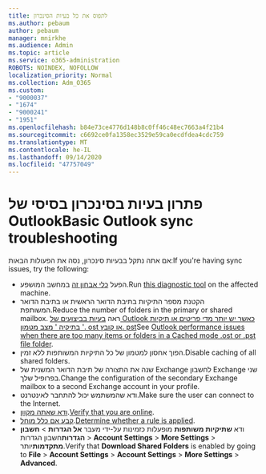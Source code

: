 ```yaml
---
title: לתפוס את כל בעיות הסינכרון
ms.author: pebaum
author: pebaum
manager: mnirkhe
ms.audience: Admin
ms.topic: article
ms.service: o365-administration
ROBOTS: NOINDEX, NOFOLLOW
localization_priority: Normal
ms.collection: Adm_O365
ms.custom:
- "9000037"
- "1674"
- "9000241"
- "1951"
ms.openlocfilehash: b84e73ce4776d148b8c0ff46c48ec7663a4f21b4
ms.sourcegitcommit: c6692ce0fa1358ec3529e59ca0ecdfdea4cdc759
ms.translationtype: MT
ms.contentlocale: he-IL
ms.lasthandoff: 09/14/2020
ms.locfileid: "47757049"
---
```

# <a name="basic-outlook-sync-troubleshooting"></a><span data-ttu-id="5e15f-102">פתרון בעיות בסינכרון בסיסי של Outlook</span><span class="sxs-lookup"><span data-stu-id="5e15f-102">Basic Outlook sync troubleshooting</span></span>

<span data-ttu-id="5e15f-103">אם אתה נתקל בבעיות סינכרון, נסה את הפעולות הבאות:</span><span class="sxs-lookup"><span data-stu-id="5e15f-103">If you're having sync issues, try the following:</span></span>

- <span data-ttu-id="5e15f-104">הפעל [כלי אבחון זה](https://aka.ms/sara-outlooksendreceive) במחשב המושפע.</span><span class="sxs-lookup"><span data-stu-id="5e15f-104">Run [this diagnostic tool](https://aka.ms/sara-outlooksendreceive) on the affected machine.</span></span>
- <span data-ttu-id="5e15f-105">הקטנת מספר התיקיות בתיבת הדואר הראשית או בתיבת הדואר המשותפת.</span><span class="sxs-lookup"><span data-stu-id="5e15f-105">Reduce the number of folders in the primary or shared mailbox.</span></span> <span data-ttu-id="5e15f-106">ראה [בעיות בביצועים של Outlook כאשר יש יותר מדי פריטים או תיקיות בתיקיה ' מצב מטמון '. ost או קובץ. pst](https://support.microsoft.com/help/2768656/outlook-performance-issues-when-there-are-too-many-items-or-folders-in)</span><span class="sxs-lookup"><span data-stu-id="5e15f-106">See [Outlook performance issues when there are too many items or folders in a Cached mode .ost or .pst file folder](https://support.microsoft.com/help/2768656/outlook-performance-issues-when-there-are-too-many-items-or-folders-in).</span></span>
- <span data-ttu-id="5e15f-107">הפוך אחסון למטמון של כל התיקיות המשותפות ללא זמין.</span><span class="sxs-lookup"><span data-stu-id="5e15f-107">Disable caching of all shared folders.</span></span>
- <span data-ttu-id="5e15f-108">שנה את התצורה של תיבת הדואר המשנית של Exchange לחשבון Exchange שני בפרופיל שלך.</span><span class="sxs-lookup"><span data-stu-id="5e15f-108">Change the configuration of the secondary Exchange mailbox to a second Exchange account in your profile.</span></span>
- <span data-ttu-id="5e15f-109">ודא שהמשתמש יכול להתחבר לאינטרנט.</span><span class="sxs-lookup"><span data-stu-id="5e15f-109">Make sure the user can connect to the Internet.</span></span> 
- <span data-ttu-id="5e15f-110">[ודא שאתה מקוון](https://support.office.com/article/2460e4a8-16c7-47fc-b204-b1549275aac9).</span><span class="sxs-lookup"><span data-stu-id="5e15f-110">[Verify that you are online](https://support.office.com/article/2460e4a8-16c7-47fc-b204-b1549275aac9).</span></span>
- <span data-ttu-id="5e15f-111">[קבע אם כלל מוחל](https://support.office.com/article/C24F5DEA-9465-4DF4-AD17-A50704D66C59).</span><span class="sxs-lookup"><span data-stu-id="5e15f-111">[Determine whether a rule is applied](https://support.office.com/article/C24F5DEA-9465-4DF4-AD17-A50704D66C59).</span></span>
- <span data-ttu-id="5e15f-112">ודא **שתיקיות משותפות** מופעלות כזמינות על-ידי מעבר **אל הגדרות**  >  **חשבון הגדרות**חשבון הגדרות  >  **Account Settings**  >  **More Settings**  >  **מתקדמות**יותר.</span><span class="sxs-lookup"><span data-stu-id="5e15f-112">Verify that **Download Shared Folders** is enabled by going to **File** > **Account Settings** > **Account Settings** > **More Settings** > **Advanced**.</span></span>
